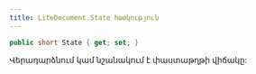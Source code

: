 ```yaml
---
title: LiteDocument.State հատկություն
---
```


```c#
public short State { get; set; }
```

Վերադարձնում կամ նշանակում է փաստաթղթի վիճակը:

